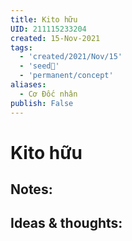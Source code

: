 ```yaml
---
title: Kito hữu
UID: 211115233204
created: 15-Nov-2021
tags:
  - 'created/2021/Nov/15'
  - 'seed🥜'
  - 'permanent/concept'
aliases:
  - Cơ Đốc nhân
publish: False
---
```

# Kito hữu

## Notes:


## Ideas & thoughts:


